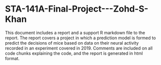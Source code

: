 # STA-141A-Final-Project---Zohd-S-Khan

This document includes a report and a support R markdown file to the report. The report covers 
a project in which a prediction model is formed to predict the decisions of mice based on data on 
their neural activity recorded in an experiment covered in 2019.  Comments are included on all code chunks 
explaining the code, and the report is generated in html format. 
